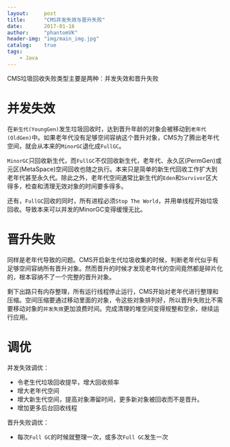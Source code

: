 ```yaml
---
layout:     post
title:      "CMS并发失效与晋升失败"
date:       2017-01-16
author:     "phantomVK"
header-img: "img/main_img.jpg"
catalog:    true
tags:
    - Java
---
```




CMS垃圾回收失败类型主要是两种：并发失效和晋升失败

# 并发失效

在`新生代(YoungGen)`发生垃圾回收时，达到晋升年龄的对象会被移动到`老年代(OldGen)`中。如果老年代没有足够空间容纳这个晋升对象，CMS为了腾出老年代空间，就会从本来的`MinorGC`退化成`FullGC`。

`MinorGC`只回收新生代，而`FullGC`不仅回收新生代，老年代、永久区(PermGen)或元区(MetaSpace)空间回收也随之执行。本来只是简单的新生代回收工作扩大到老年代甚至永久代。除此之外，老年代空间通常比新生代的`Eden`和`Survivor`区大得多，检查和清理无效对象的时间要多得多。

还有，`FullGC`回收的同时，所有进程必须`Stop The World`，并用单线程开始垃圾回收。导致本来可以并发的MinorGC变得缓慢无比。

# 晋升失败

同样是老年代导致的问题。CMS开启新生代垃圾收集的时候，判断老年代似乎有足够空间容纳所有晋升对象。然而晋升的时候才发现老年代的空间竟然都是碎片化的，根本容纳不了一个完整的晋升对象。

剩下出路只有内存整理，所有运行线程停止运行，CMS开始对老年代进行整理和压缩。空间压缩要通过移动里面的对象，令这些对象排列好，所以晋升失败比不需要移动对象的`并发失效`更加浪费时间。完成清理的堆空间变得规整和空余，继续运行应用。

# 调优

并发失效调优：

* 令老生代垃圾回收提早，增大回收频率
* 增大老年代空间
* 增大新生代空间，提高对象滞留时间，更多新对象被回收而不是晋升。
* 增加更多后台回收线程

晋升失败调优：

* 每次`Full GC`的时候就整理一次，或多次`Full GC`发生一次


